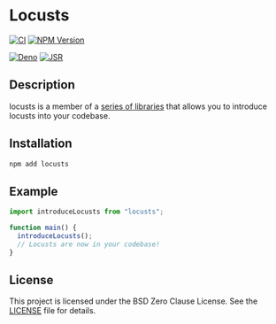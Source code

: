# Locusts

[![CI](https://github.com/locusts-r-us/locusts/actions/workflows/node.yml/badge.svg)](https://github.com/locusts-r-us/locusts/actions/workflows/node.yml)
[![NPM Version](https://img.shields.io/npm/v/locusts?logo=npm&label=NPM%20Package)](https://www.npmjs.com/package/locusts)

[![Deno](https://github.com/locusts-r-us/locusts/actions/workflows/deno.yml/badge.svg)](https://github.com/locusts-r-us/locusts/actions/workflows/deno.yml)
[![JSR](https://jsr.io/badges/@locusts-r-us/locusts)](https://jsr.io/@locusts-r-us/locusts)

## Description

locusts is a member of a [series of libraries](https://github.com/locusts-r-us/locusts) that allows you to introduce locusts into your codebase.

## Installation

```sh
npm add locusts
```

## Example

```javascript
import introduceLocusts from "locusts";

function main() {
  introduceLocusts();
  // Locusts are now in your codebase!
}
```

## License

This project is licensed under the BSD Zero Clause License. See the [LICENSE](https://github.com/locusts-r-us/locusts/blob/master/LICENSE) file for details.

